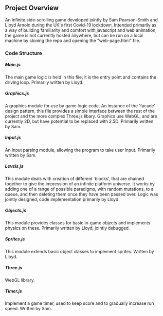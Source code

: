 ## Project Overview 

An infinite side-scrolling game developed jointly by Sam Pearson-Smith and Lloyd 
Arnold during the UK's first Covid-19 lockdown. Intended primarily as a way of 
building familiarity and comfort with javascript and web animation, the game is 
not currently hosted anywhere, but can be run on a local machine by cloning the 
repo and opening the "web-page.html" file. 

### Code Structure 

##### Main.js
The main game logic is held in this file; it is the entry point and 
contains the driving loop. Primarily written by Lloyd.

##### Graphics.js
A graphics module for use by game logic code. An instance of the 
'facade' design pattern, this file provides a simple interface between the rest of the 
project and the more complex Three.js libary. Graphics use WebGL, and are currently 
2D, but have potential to be replaced with 2.5D. Primarily written by Sam.

##### Input.js 
An input parsing module, allowing the program to take user input. Primarily written 
by Sam. 

##### Levels.js 
This module deals with creation of different 'blocks', that are chained together to give the
impression of an infinite platform universe. It works by adding one of a range of 
possible paradigms, with random mutations, to a queue, and then deleting them once they have 
been passed over. Logic was jointly designed, code implementation primarily by Lloyd. 

##### Objects.js
This module provides classes for basic in-game objects and implements physics on these. 
Primarily written by Lloyd, jointly debugged. 

##### Sprites.js 
This module extends basic object classes to implement sprites. Written by Lloyd. 

##### Three.js
WebGL library. 

##### Timer.js
Implement a game timer, used to keep score and to gradually increase run speed.
Written by Sam. 

